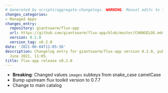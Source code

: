 ```yaml
---
# Generated by scripts/aggregate-changelogs. WARNING: Manual edits to this files will be overwritten.
changes_categories:
- Managed Apps
changes_entry:
  repository: giantswarm/flux-app
  url: https://github.com/giantswarm/flux-app/blob/master/CHANGELOG.md#020---2021-06-04
  version: 0.2.0
  version_tag: v0.2.0
date: '2021-06-04T11:05:36'
description: Changelog entry for giantswarm/flux-app version 0.2.0, published on 04
  June 2021, 11:05.
title: flux-app release v0.2.0
---
```


- **Breaking**: Changed values `images` subkeys from snake\_case camelCase
- Bump upstream flux toolkit version to 0.7.7
- Change to main catalog

